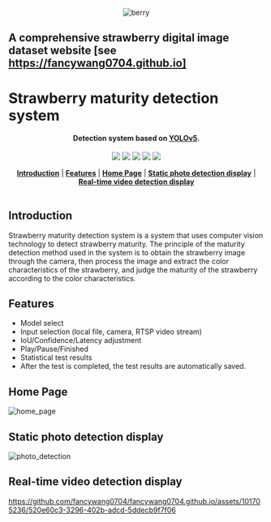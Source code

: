 <div align="center">
 
  ![berry](https://github.com/fancywang0704/fancywang0704.github.io/assets/101705236/27f9df0e-11a5-4bf1-868b-2bf1feb0b92b)


</div>

## A comprehensive strawberry digital image dataset website [see https://fancywang0704.github.io]

# Strawberry maturity detection system

<h4 align="center">
 Detection system based on <a href="https://github.com/ultralytics/yolov5">YOLOv5</a>.
</h4>

<div align="center">

  ![](https://img.shields.io/badge/PyQt5-5.15.8-blue)
  ![](https://img.shields.io/badge/pytorch-1.8.1-blue)
  ![](https://img.shields.io/badge/torchvision-0.9.1-orange)
  ![](https://img.shields.io/badge/opencv_python-4.1.2-brightgreen)
  ![](https://img.shields.io/badge/tensorboard-2.4.1-brightgreen)
  
</div>

<div align="center">
  <a href="https://github.com/fancywang0704/fancywang0704.github.io/Introduction"><b>Introduction</b></a> |
  <a href="https://github.com/fancywang0704/fancywang0704.github.io/Features"><b>Features</b></a> |
  <a href="https://github.com/fancywang0704/fancywang0704.github.io/Home Page"><b>Home Page</b></a> |
  <a href="https://github.com/fancywang0704/fancywang0704.github.io/Static photo detection display"><b>Static photo detection display</b></a> |
  <a href="https://github.com/fancywang0704/fancywang0704.github.io/Real-time video detection display"><b>Real-time video detection display</b></a> 
</div>

<br/>

## Introduction
Strawberry maturity detection system is a system that uses computer vision technology to detect strawberry maturity. The principle of the maturity detection method used in the system is to obtain the strawberry image through the camera, then process the image and extract the color characteristics of the strawberry, and judge the maturity of the strawberry according to the color characteristics.
## Features
- Model select
- Input selection (local file, camera, RTSP video stream)
- IoU/Confidence/Latency adjustment
- Play/Pause/Finished
- Statistical test results
- After the test is completed, the test results are automatically saved.
## Home Page
![home_page](https://github.com/fancywang0704/fancywang0704.github.io/assets/101705236/911154d6-c579-440a-abd6-f1854b24a398)
## Static photo detection display
![photo_detection](https://github.com/fancywang0704/fancywang0704.github.io/assets/101705236/d573c4e0-becc-4f8d-8164-45a950b63044)
## Real-time video detection display
https://github.com/fancywang0704/fancywang0704.github.io/assets/101705236/520e60c3-3296-402b-adcd-5ddecb9f7f06


